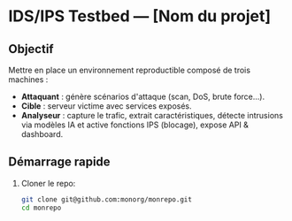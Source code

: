 # IDS/IPS Testbed — [Nom du projet]

## Objectif
Mettre en place un environnement reproductible composé de trois machines :
- **Attaquant** : génère scénarios d'attaque (scan, DoS, brute force...).
- **Cible** : serveur victime avec services exposés.
- **Analyseur** : capture le trafic, extrait caractéristiques, détecte intrusions via modèles IA et active fonctions IPS (blocage), expose API & dashboard.

## Démarrage rapide
1. Cloner le repo:
   ```bash
   git clone git@github.com:monorg/monrepo.git
   cd monrepo
